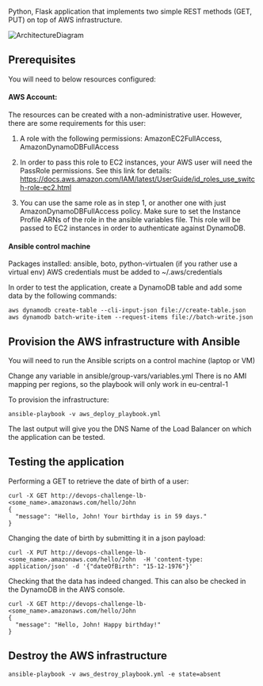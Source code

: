 Python, Flask application that implements two simple REST methods (GET, PUT) on top of AWS infrastructure.

![](ArchitectureDiagram.png "ArchitectureDiagram")

## Prerequisites
You will need to below resources configured:

#### AWS Account:
The resources can be created with a non-administrative user. However, there are some requirements for this user:
1. A role with the following permissions:
  AmazonEC2FullAccess, AmazonDynamoDBFullAccess

2. In order to pass this role to EC2 instances, your AWS user will need the PassRole permissions. See this link for details:
https://docs.aws.amazon.com/IAM/latest/UserGuide/id_roles_use_switch-role-ec2.html

3. You can use the same role as in step 1, or another one with just AmazonDynamoDBFullAccess policy. Make sure to set the Instance Profile ARNs of the role in the ansible variables file. This role will be passed to EC2 instances in order to authenticate against DynamoDB.

#### Ansible control machine
Packages installed: ansible, boto, python-virtualen (if you rather use a virtual env)
AWS credentials must be added to ~/.aws/credentials

In order to test the application, create a DynamoDB table and add some data by the following commands:
```
aws dynamodb create-table --cli-input-json file://create-table.json
aws dynamodb batch-write-item --request-items file://batch-write.json
```
## Provision the AWS infrastructure with Ansible
You will need to run the Ansible scripts on a control machine (laptop or VM)

Change any variable in ansible/group-vars/variables.yml
There is no AMI mapping per regions, so the playbook will only work in eu-central-1

To provision the infrastructure:
```
ansible-playbook -v aws_deploy_playbook.yml
```
The last output will give you the DNS Name of the Load Balancer on which the application can be tested.

## Testing the application

Performing a GET to retrieve the date of birth of a user:
```
curl -X GET http://devops-challenge-lb-<some_name>.amazonaws.com/hello/John
{
  "message": "Hello, John! Your birthday is in 59 days."
}
```
Changing the date of birth by submitting it in a json payload:
```
curl -X PUT http://devops-challenge-lb-<some_name>.amazonaws.com/hello/John  -H 'content-type: application/json' -d '{"dateOfBirth": "15-12-1976"}'
```
Checking that the data has indeed changed. This can also be checked in the DynamoDB in the AWS console.
```
curl -X GET http://devops-challenge-lb-<some_name>.amazonaws.com/hello/John
{
  "message": "Hello, John! Happy birthday!"
}
```

## Destroy the AWS infrastructure
```
ansible-playbook -v aws_destroy_playbook.yml -e state=absent
```

